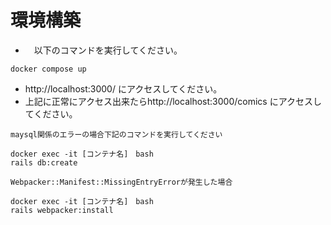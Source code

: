 # 環境構築

- 　以下のコマンドを実行してください。

```
docker compose up
```
- http://localhost:3000/ にアクセスしてください。
- 上記に正常にアクセス出来たらhttp://localhost:3000/comics にアクセスしてください。

```
maysql関係のエラーの場合下記のコマンドを実行してください

docker exec -it [コンテナ名]　bash
rails db:create
```
```
Webpacker::Manifest::MissingEntryErrorが発生した場合

docker exec -it [コンテナ名]　bash
rails webpacker:install
```
